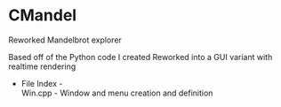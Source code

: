 # CMandel
Reworked Mandelbrot explorer

Based off of the Python code I created
Reworked into a GUI variant with realtime rendering

- File Index -     
Win.cpp - Window and menu creation and definition
